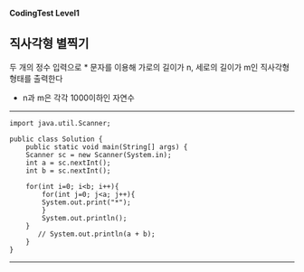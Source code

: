 __CodingTest Level1__

## 직사각형 별찍기

두 개의 정수 입력으로 * 문자를 이용해 가로의 길이가 n, 세로의 길이가 m인 직사각형 형태를 출력한다

- n과 m은 각각 1000이하인 자연수

___

	import java.util.Scanner;

	public class Solution {
	    public static void main(String[] args) {
		Scanner sc = new Scanner(System.in);
		int a = sc.nextInt();
		int b = sc.nextInt();

		for(int i=0; i<b; i++){
		    for(int j=0; j<a; j++){
			System.out.print("*");
		    }
		    System.out.println();
		}
	       // System.out.println(a + b);
	    }
	}

***

